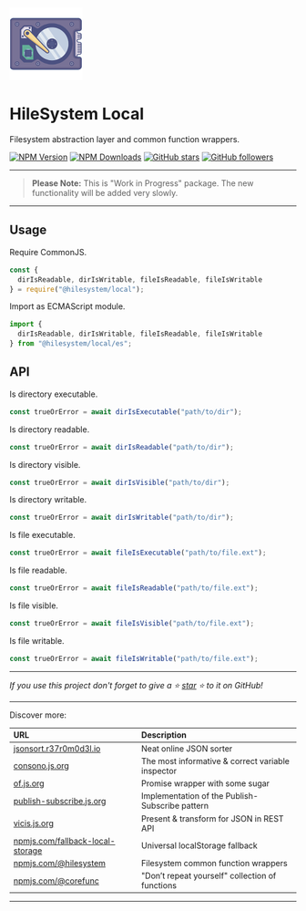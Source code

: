 ![HileSystem Local](docs/img/logo_128.png?raw=true "HileSystem Local")

# HileSystem Local

Filesystem abstraction layer and common function wrappers.

[![NPM Version](https://img.shields.io/npm/v/@hilesystem/local.svg?style=flat)]()
[![NPM Downloads](https://img.shields.io/npm/dt/@hilesystem/local.svg?style=flat)]()
[![GitHub stars](https://img.shields.io/github/stars/hilesystem/local.svg?style=social&label=Star)](https://github.com/hilesystem/local)
[![GitHub followers](https://img.shields.io/github/followers/r37r0m0d3l.svg?style=social&label=Follow)](https://github.com/r37r0m0d3l)

---

> **Please Note:** This is "Work in Progress" package. The new functionality will be added very slowly.

---

## Usage

Require CommonJS.

```javascript
const {
  dirIsReadable, dirIsWritable, fileIsReadable, fileIsWritable
} = require("@hilesystem/local");
```

Import as ECMAScript module.

```javascript
import {
  dirIsReadable, dirIsWritable, fileIsReadable, fileIsWritable
} from "@hilesystem/local/es";
```

## API

Is directory executable.

```javascript
const trueOrError = await dirIsExecutable("path/to/dir");
```

Is directory readable.

```javascript
const trueOrError = await dirIsReadable("path/to/dir");
```

Is directory visible.

```javascript
const trueOrError = await dirIsVisible("path/to/dir");
```

Is directory writable.

```javascript
const trueOrError = await dirIsWritable("path/to/dir");
```

Is file executable.

```javascript
const trueOrError = await fileIsExecutable("path/to/file.ext");
```

Is file readable.

```javascript
const trueOrError = await fileIsReadable("path/to/file.ext");
```

Is file visible.

```javascript
const trueOrError = await fileIsVisible("path/to/file.ext");
```

Is file writable.

```javascript
const trueOrError = await fileIsWritable("path/to/file.ext");
```

---

*If you use this project don't forget to give a ⭐
[star](https://github.com/hilesystem/local) ⭐ to it on GitHub!*

---

Discover more:

| URL | Description |
| :--- | :--- |
| [jsonsort.r37r0m0d3l.io](https://r37r0m0d3l.github.io/json_sort) | Neat online JSON sorter |
| [consono.js.org](https://consono.js.org) | The most informative & correct variable inspector |
| [of.js.org](https://of.js.org) | Promise wrapper with some sugar |
| [publish-subscribe.js.org](https://publish-subscribe.js.org) | Implementation of the Publish-Subscribe pattern |
| [vicis.js.org](https://vicis.js.org) | Present & transform for JSON in REST API |
| [npmjs.com/fallback-local-storage](https://npmjs.com/package/fallback-local-storage) | Universal localStorage fallback |
| [npmjs.com/@hilesystem](https://npmjs.com/package/@hilesystem/local) | Filesystem common function wrappers |
| [npmjs.com/@corefunc](https://npmjs.com/package/@corefunc/corefunc) | "Don’t repeat yourself" collection of functions |

---
